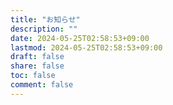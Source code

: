 ```yaml
---
title: "お知らせ"
description: ""
date: 2024-05-25T02:58:53+09:00
lastmod: 2024-05-25T02:58:53+09:00
draft: false
share: false
toc: false
comment: false
---
```

